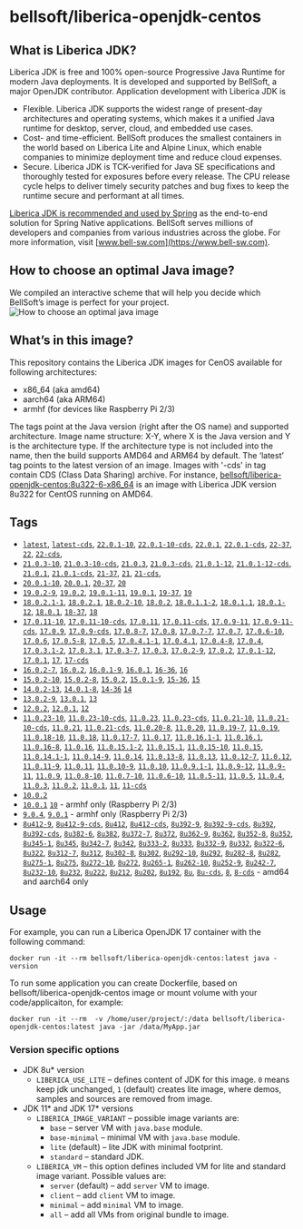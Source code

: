 # bellsoft/liberica-openjdk-centos

## What is Liberica JDK?
Liberica JDK is free and 100% open-source Progressive Java Runtime for modern Java deployments. It is developed and supported by BellSoft, a major OpenJDK contributor. Application development with Liberica JDK is

*  Flexible. Liberica JDK supports the widest range of present-day architectures and operating systems, which makes it a unified Java runtime for desktop, server, cloud, and embedded use cases.
* Cost- and time-efficient. BellSoft produces the smallest containers in the world based on Liberica Lite and Alpine Linux, which enable companies to minimize deployment time and reduce cloud expenses.
* Secure. Liberica JDK is TCK-verified for Java SE specifications and thoroughly tested for exposures before every release. The CPU release cycle helps to deliver timely security patches and bug fixes to keep the runtime secure and performant at all times.

[Liberica JDK is recommended and used by Spring](https://spring.io/quickstart) as the end-to-end solution for Spring Native applications.
BellSoft serves millions of developers and companies from various industries across the globe. For more information, visit [www.bell-sw.com](https://www.bell-sw.com).

## How to choose an optimal Java image?

We compiled an interactive scheme that will help you decide which BellSoft’s image is perfect for your project.
![How to choose an optimal java image](https://download.bell-sw.com/static/images/how-to-choose-optimal-java-image.jpg)

## What’s in this image?

This repository contains the Liberica JDK images for CenOS available for following architectures:

* x86_64 (aka amd64)
* aarch64 (aka ARM64)
* armhf (for devices like Raspberry Pi 2/3)

The tags point at the Java version (right after the OS name) and supported architecture.
Image name structure:
X-Y,
where X is the Java version and Y is the architecture type. If the architecture type is not included into the name, then the build supports AMD64 and ARM64 by default.
The ‘latest’ tag points to the latest version of an image. Images with '-cds' in tag contain CDS (Class Data Sharing) archive.
For instance, [bellsoft/liberica-openjdk-centos:8u322-6-x86_64](https://hub.docker.com/layers/bellsoft/liberica-openjdk-centos/8u322-6-x86_64/images/sha256-76ea3f6f0975757015262f8d8ee13caa9499178c3cc8faf899b0466cc43dbff8?context=explore) is an image with Liberica JDK version 8u322 for CentOS running on AMD64.

## Tags

* [`latest`](https://github.com/bell-sw/Liberica/blob/master/docker/repos/liberica-openjdk-centos/22/Dockerfile),
[`latest-cds`](https://github.com/bell-sw/Liberica/blob/master/docker/repos/liberica-openjdk-centos/22/Dockerfile),
[`22.0.1-10`](https://github.com/bell-sw/Liberica/blob/master/docker/repos/liberica-openjdk-centos/22/Dockerfile),
[`22.0.1-10-cds`](https://github.com/bell-sw/Liberica/blob/master/docker/repos/liberica-openjdk-centos/22/Dockerfile),
[`22.0.1`](https://github.com/bell-sw/Liberica/blob/master/docker/repos/liberica-openjdk-centos/22/Dockerfile),
[`22.0.1-cds`](https://github.com/bell-sw/Liberica/blob/master/docker/repos/liberica-openjdk-centos/22/Dockerfile),
[`22-37`](https://github.com/bell-sw/Liberica/blob/master/docker/repos/liberica-openjdk-centos/22/Dockerfile),
[`22`](https://github.com/bell-sw/Liberica/blob/master/docker/repos/liberica-openjdk-centos/22/Dockerfile),
[`22-cds`](https://github.com/bell-sw/Liberica/blob/master/docker/repos/liberica-openjdk-centos/22/Dockerfile),
* [`21.0.3-10`](https://github.com/bell-sw/Liberica/blob/master/docker/repos/liberica-openjdk-centos/21/Dockerfile),
[`21.0.3-10-cds`](https://github.com/bell-sw/Liberica/blob/master/docker/repos/liberica-openjdk-centos/21/Dockerfile),
[`21.0.3`](https://github.com/bell-sw/Liberica/blob/master/docker/repos/liberica-openjdk-centos/21/Dockerfile),
[`21.0.3-cds`](https://github.com/bell-sw/Liberica/blob/master/docker/repos/liberica-openjdk-centos/21/Dockerfile),
[`21.0.1-12`](https://github.com/bell-sw/Liberica/blob/master/docker/repos/liberica-openjdk-centos/21/Dockerfile),
[`21.0.1-12-cds`](https://github.com/bell-sw/Liberica/blob/master/docker/repos/liberica-openjdk-centos/21/Dockerfile),
[`21.0.1`](https://github.com/bell-sw/Liberica/blob/master/docker/repos/liberica-openjdk-centos/21/Dockerfile),
[`21.0.1-cds`](https://github.com/bell-sw/Liberica/blob/master/docker/repos/liberica-openjdk-centos/21/Dockerfile),
[`21-37`](https://github.com/bell-sw/Liberica/blob/master/docker/repos/liberica-openjdk-centos/21/Dockerfile),
[`21`](https://github.com/bell-sw/Liberica/blob/master/docker/repos/liberica-openjdk-centos/21/Dockerfile),
[`21-cds`](https://github.com/bell-sw/Liberica/blob/master/docker/repos/liberica-openjdk-centos/21/Dockerfile),
* [`20.0.1-10`](https://github.com/bell-sw/Liberica/blob/master/docker/repos/liberica-openjdk-centos/old/20/Dockerfile),
[`20.0.1`](https://github.com/bell-sw/Liberica/blob/master/docker/repos/liberica-openjdk-centos/old/20/Dockerfile),
[`20-37`](https://github.com/bell-sw/Liberica/blob/master/docker/repos/liberica-openjdk-centos/old/20/Dockerfile),
[`20`](https://github.com/bell-sw/Liberica/blob/master/docker/repos/liberica-openjdk-centos/old/20/Dockerfile)
* [`19.0.2-9`](https://github.com/bell-sw/Liberica/blob/master/docker/repos/liberica-openjdk-centos/old/19/Dockerfile),
[`19.0.2`](https://github.com/bell-sw/Liberica/blob/master/docker/repos/liberica-openjdk-centos/old/19/Dockerfile),
[`19.0.1-11`](https://github.com/bell-sw/Liberica/blob/master/docker/repos/liberica-openjdk-centos/old/19/Dockerfile),
[`19.0.1`](https://github.com/bell-sw/Liberica/blob/master/docker/repos/liberica-openjdk-centos/old/19/Dockerfile),
[`19-37`](https://github.com/bell-sw/Liberica/blob/master/docker/repos/liberica-openjdk-centos/old/19/Dockerfile),
[`19`](https://github.com/bell-sw/Liberica/blob/master/docker/repos/liberica-openjdk-centos/old/19/Dockerfile)
* [`18.0.2.1-1`](https://github.com/bell-sw/Liberica/blob/master/docker/repos/liberica-openjdk-centos/old/18/Dockerfile),
[`18.0.2.1`](https://github.com/bell-sw/Liberica/blob/master/docker/repos/liberica-openjdk-centos/old/18/Dockerfile),
[`18.0.2-10`](https://github.com/bell-sw/Liberica/blob/master/docker/repos/liberica-openjdk-centos/old/18/Dockerfile),
[`18.0.2`](https://github.com/bell-sw/Liberica/blob/master/docker/repos/liberica-openjdk-centos/old/18/Dockerfile),
[`18.0.1.1-2`](https://github.com/bell-sw/Liberica/blob/master/docker/repos/liberica-openjdk-centos/old/18/Dockerfile),
[`18.0.1.1`](https://github.com/bell-sw/Liberica/blob/master/docker/repos/liberica-openjdk-centos/old/18/Dockerfile),
[`18.0.1-12`](https://github.com/bell-sw/Liberica/blob/master/docker/repos/liberica-openjdk-centos/old/18/Dockerfile),
[`18.0.1`](https://github.com/bell-sw/Liberica/blob/master/docker/repos/liberica-openjdk-centos/old/18/Dockerfile),
[`18-37`](https://github.com/bell-sw/Liberica/blob/master/docker/repos/liberica-openjdk-centos/old/18/Dockerfile),
[`18`](https://github.com/bell-sw/Liberica/blob/master/docker/repos/liberica-openjdk-centos/old/18/Dockerfile)
* [`17.0.11-10`](https://github.com/bell-sw/Liberica/blob/master/docker/repos/liberica-openjdk-centos/17/Dockerfile),
[`17.0.11-10-cds`](https://github.com/bell-sw/Liberica/blob/master/docker/repos/liberica-openjdk-centos/17/Dockerfile),
[`17.0.11`](https://github.com/bell-sw/Liberica/blob/master/docker/repos/liberica-openjdk-centos/17/Dockerfile),
[`17.0.11-cds`](https://github.com/bell-sw/Liberica/blob/master/docker/repos/liberica-openjdk-centos/17/Dockerfile),
[`17.0.9-11`](https://github.com/bell-sw/Liberica/blob/master/docker/repos/liberica-openjdk-centos/17/Dockerfile),
[`17.0.9-11-cds`](https://github.com/bell-sw/Liberica/blob/master/docker/repos/liberica-openjdk-centos/17/Dockerfile),
[`17.0.9`](https://github.com/bell-sw/Liberica/blob/master/docker/repos/liberica-openjdk-centos/17/Dockerfile),
[`17.0.9-cds`](https://github.com/bell-sw/Liberica/blob/master/docker/repos/liberica-openjdk-centos/17/Dockerfile),
[`17.0.8-7`](https://github.com/bell-sw/Liberica/blob/master/docker/repos/liberica-openjdk-centos/17/Dockerfile),
[`17.0.8`](https://github.com/bell-sw/Liberica/blob/master/docker/repos/liberica-openjdk-centos/17/Dockerfile),
[`17.0.7-7`](https://github.com/bell-sw/Liberica/blob/master/docker/repos/liberica-openjdk-centos/17/Dockerfile),
[`17.0.7`](https://github.com/bell-sw/Liberica/blob/master/docker/repos/liberica-openjdk-centos/17/Dockerfile),
[`17.0.6-10`](https://github.com/bell-sw/Liberica/blob/master/docker/repos/liberica-openjdk-centos/17/Dockerfile),
[`17.0.6`](https://github.com/bell-sw/Liberica/blob/master/docker/repos/liberica-openjdk-centos/17/Dockerfile),
[`17.0.5-8`](https://github.com/bell-sw/Liberica/blob/master/docker/repos/liberica-openjdk-centos/17/Dockerfile),
[`17.0.5`](https://github.com/bell-sw/Liberica/blob/master/docker/repos/liberica-openjdk-centos/17/Dockerfile),
[`17.0.4.1-1`](https://github.com/bell-sw/Liberica/blob/master/docker/repos/liberica-openjdk-centos/17/Dockerfile),
[`17.0.4.1`](https://github.com/bell-sw/Liberica/blob/master/docker/repos/liberica-openjdk-centos/17/Dockerfile),
[`17.0.4-8`](https://github.com/bell-sw/Liberica/blob/master/docker/repos/liberica-openjdk-centos/17/Dockerfile),
[`17.0.4`](https://github.com/bell-sw/Liberica/blob/master/docker/repos/liberica-openjdk-centos/17/Dockerfile),
[`17.0.3.1-2`](https://github.com/bell-sw/Liberica/blob/master/docker/repos/liberica-openjdk-centos/17/Dockerfile),
[`17.0.3.1`](https://github.com/bell-sw/Liberica/blob/master/docker/repos/liberica-openjdk-centos/17/Dockerfile),
[`17.0.3-7`](https://github.com/bell-sw/Liberica/blob/master/docker/repos/liberica-openjdk-centos/17/Dockerfile),
[`17.0.3`](https://github.com/bell-sw/Liberica/blob/master/docker/repos/liberica-openjdk-centos/17/Dockerfile),
[`17.0.2-9`](https://github.com/bell-sw/Liberica/blob/master/docker/repos/liberica-openjdk-centos/17/Dockerfile),
[`17.0.2`](https://github.com/bell-sw/Liberica/blob/master/docker/repos/liberica-openjdk-centos/17/Dockerfile),
[`17.0.1-12`](https://github.com/bell-sw/Liberica/blob/master/docker/repos/liberica-openjdk-centos/17/Dockerfile),
[`17.0.1`](https://github.com/bell-sw/Liberica/blob/master/docker/repos/liberica-openjdk-centos/17/Dockerfile),
[`17`](https://github.com/bell-sw/Liberica/blob/master/docker/repos/liberica-openjdk-centos/17/Dockerfile),
[`17-cds`](https://github.com/bell-sw/Liberica/blob/master/docker/repos/liberica-openjdk-centos/17/Dockerfile)
* [`16.0.2-7`](https://github.com/bell-sw/Liberica/blob/master/docker/repos/liberica-openjdk-centos/old/16/Dockerfile),
[`16.0.2`](https://github.com/bell-sw/Liberica/blob/master/docker/repos/liberica-openjdk-centos/old/16/Dockerfile),
[`16.0.1-9`](https://github.com/bell-sw/Liberica/blob/master/docker/repos/liberica-openjdk-centos/old/16/Dockerfile),
[`16.0.1`](https://github.com/bell-sw/Liberica/blob/master/docker/repos/liberica-openjdk-centos/old/16/Dockerfile),
[`16-36`](https://github.com/bell-sw/Liberica/blob/master/docker/repos/liberica-openjdk-centos/old/16/Dockerfile),
[`16`](https://github.com/bell-sw/Liberica/blob/master/docker/repos/liberica-openjdk-centos/old/16/Dockerfile)
* [`15.0.2-10`](https://github.com/bell-sw/Liberica/blob/master/docker/repos/liberica-openjdk-centos/old/15/Dockerfile),
[`15.0.2-8`](https://github.com/bell-sw/Liberica/blob/master/docker/repos/liberica-openjdk-centos/old/15/Dockerfile),
[`15.0.2`](https://github.com/bell-sw/Liberica/blob/master/docker/repos/liberica-openjdk-centos/old/15/Dockerfile),
[`15.0.1-9`](https://github.com/bell-sw/Liberica/blob/master/docker/repos/liberica-openjdk-centos/old/15/Dockerfile),
[`15-36`](https://github.com/bell-sw/Liberica/blob/master/docker/repos/liberica-openjdk-centos/old/15/Dockerfile),
[`15`](https://github.com/bell-sw/Liberica/blob/master/docker/repos/liberica-openjdk-centos/old/15/Dockerfile)
* [`14.0.2-13`](https://github.com/bell-sw/Liberica/blob/master/docker/repos/liberica-openjdk-centos/old/14/Dockerfile),
[`14.0.1-8`](https://github.com/bell-sw/Liberica/blob/master/docker/repos/liberica-openjdk-centos/old/14/Dockerfile),
[`14-36`](https://github.com/bell-sw/Liberica/blob/master/docker/repos/liberica-openjdk-centos/old/14.0.0/Dockerfile)
[`14`](https://github.com/bell-sw/Liberica/blob/master/docker/repos/liberica-openjdk-centos/old/14/Dockerfile)
* [`13.0.2-9`](https://github.com/bell-sw/Liberica/blob/master/docker/repos/liberica-openjdk-centos/old/13/Dockerfile),
[`13.0.1`](https://github.com/bell-sw/Liberica/blob/master/docker/repos/liberica-openjdk-centos/old/13.0.1/Dockerfile),
[`13`](https://github.com/bell-sw/Liberica/blob/master/docker/repos/liberica-openjdk-centos/old/13.0.0/Dockerfile)
* [`12.0.2`](https://github.com/bell-sw/Liberica/blob/master/docker/repos/liberica-openjdk-centos/old/12.0.2/Dockerfile),
[`12.0.1`](https://github.com/bell-sw/Liberica/blob/master/docker/repos/liberica-openjdk-centos/old/12.0.1/Dockerfile),
[`12`](https://github.com/bell-sw/Liberica/blob/master/docker/repos/liberica-openjdk-centos/old/12.0.0/Dockerfile)
* [`11.0.23-10`](https://github.com/bell-sw/Liberica/blob/master/docker/repos/liberica-openjdk-centos/11/Dockerfile),
[`11.0.23-10-cds`](https://github.com/bell-sw/Liberica/blob/master/docker/repos/liberica-openjdk-centos/11/Dockerfile),
[`11.0.23`](https://github.com/bell-sw/Liberica/blob/master/docker/repos/liberica-openjdk-centos/11/Dockerfile),
[`11.0.23-cds`](https://github.com/bell-sw/Liberica/blob/master/docker/repos/liberica-openjdk-centos/11/Dockerfile),
[`11.0.21-10`](https://github.com/bell-sw/Liberica/blob/master/docker/repos/liberica-openjdk-centos/11/Dockerfile),
[`11.0.21-10-cds`](https://github.com/bell-sw/Liberica/blob/master/docker/repos/liberica-openjdk-centos/11/Dockerfile),
[`11.0.21`](https://github.com/bell-sw/Liberica/blob/master/docker/repos/liberica-openjdk-centos/11/Dockerfile),
[`11.0.21-cds`](https://github.com/bell-sw/Liberica/blob/master/docker/repos/liberica-openjdk-centos/11/Dockerfile),
[`11.0.20-8`](https://github.com/bell-sw/Liberica/blob/master/docker/repos/liberica-openjdk-centos/11/Dockerfile),
[`11.0.20`](https://github.com/bell-sw/Liberica/blob/master/docker/repos/liberica-openjdk-centos/11/Dockerfile),
[`11.0.19-7`](https://github.com/bell-sw/Liberica/blob/master/docker/repos/liberica-openjdk-centos/11/Dockerfile),
[`11.0.19`](https://github.com/bell-sw/Liberica/blob/master/docker/repos/liberica-openjdk-centos/11/Dockerfile),
[`11.0.18-10`](https://github.com/bell-sw/Liberica/blob/master/docker/repos/liberica-openjdk-centos/11/Dockerfile),
[`11.0.18`](https://github.com/bell-sw/Liberica/blob/master/docker/repos/liberica-openjdk-centos/11/Dockerfile),
[`11.0.17-7`](https://github.com/bell-sw/Liberica/blob/master/docker/repos/liberica-openjdk-centos/11/Dockerfile),
[`11.0.17`](https://github.com/bell-sw/Liberica/blob/master/docker/repos/liberica-openjdk-centos/11/Dockerfile),
[`11.0.16.1-1`](https://github.com/bell-sw/Liberica/blob/master/docker/repos/liberica-openjdk-centos/11/Dockerfile),
[`11.0.16.1`](https://github.com/bell-sw/Liberica/blob/master/docker/repos/liberica-openjdk-centos/11/Dockerfile),
[`11.0.16-8`](https://github.com/bell-sw/Liberica/blob/master/docker/repos/liberica-openjdk-centos/11/Dockerfile),
[`11.0.16`](https://github.com/bell-sw/Liberica/blob/master/docker/repos/liberica-openjdk-centos/11/Dockerfile),
[`11.0.15.1-2`](https://github.com/bell-sw/Liberica/blob/master/docker/repos/liberica-openjdk-centos/11/Dockerfile),
[`11.0.15.1`](https://github.com/bell-sw/Liberica/blob/master/docker/repos/liberica-openjdk-centos/11/Dockerfile),
[`11.0.15-10`](https://github.com/bell-sw/Liberica/blob/master/docker/repos/liberica-openjdk-centos/11/Dockerfile),
[`11.0.15`](https://github.com/bell-sw/Liberica/blob/master/docker/repos/liberica-openjdk-centos/11/Dockerfile),
[`11.0.14.1-1`](https://github.com/bell-sw/Liberica/blob/master/docker/repos/liberica-openjdk-centos/11/Dockerfile),
[`11.0.14-9`](https://github.com/bell-sw/Liberica/blob/master/docker/repos/liberica-openjdk-centos/11/Dockerfile),
[`11.0.14`](https://github.com/bell-sw/Liberica/blob/master/docker/repos/liberica-openjdk-centos/11/Dockerfile),
[`11.0.13-8`](https://github.com/bell-sw/Liberica/blob/master/docker/repos/liberica-openjdk-centos/11/Dockerfile),
[`11.0.13`](https://github.com/bell-sw/Liberica/blob/master/docker/repos/liberica-openjdk-centos/11/Dockerfile),
[`11.0.12-7`](https://github.com/bell-sw/Liberica/blob/master/docker/repos/liberica-openjdk-centos/11/Dockerfile),
[`11.0.12`](https://github.com/bell-sw/Liberica/blob/master/docker/repos/liberica-openjdk-centos/11/Dockerfile),
[`11.0.11-9`](https://github.com/bell-sw/Liberica/blob/master/docker/repos/liberica-openjdk-centos/11/Dockerfile),
[`11.0.11`](https://github.com/bell-sw/Liberica/blob/master/docker/repos/liberica-openjdk-centos/11/Dockerfile),
[`11.0.10-9`](https://github.com/bell-sw/Liberica/blob/master/docker/repos/liberica-openjdk-centos/11/Dockerfile),
[`11.0.10`](https://github.com/bell-sw/Liberica/blob/master/docker/repos/liberica-openjdk-centos/11/Dockerfile),
[`11.0.9.1-1`](https://github.com/bell-sw/Liberica/blob/master/docker/repos/liberica-openjdk-centos/11/Dockerfile),
[`11.0.9-12`](https://github.com/bell-sw/Liberica/blob/master/docker/repos/liberica-openjdk-centos/11/Dockerfile),
[`11.0.9-11`](https://github.com/bell-sw/Liberica/blob/master/docker/repos/liberica-openjdk-centos/11/Dockerfile),
[`11.0.9`](https://github.com/bell-sw/Liberica/blob/master/docker/repos/liberica-openjdk-centos/11/Dockerfile),
[`11.0.8-10`](https://github.com/bell-sw/Liberica/blob/master/docker/repos/liberica-openjdk-centos/11/Dockerfile),
[`11.0.7-10`](https://github.com/bell-sw/Liberica/blob/master/docker/repos/liberica-openjdk-centos/11/Dockerfile),
[`11.0.6-10`](https://github.com/bell-sw/Liberica/blob/master/docker/repos/liberica-openjdk-centos/old/11.0.6/Dockerfile),
[`11.0.5-11`](https://github.com/bell-sw/Liberica/blob/master/docker/repos/liberica-openjdk-centos/old/11.0.5/Dockerfile),
[`11.0.5`](https://github.com/bell-sw/Liberica/blob/master/docker/repos/liberica-openjdk-centos/old/11.0.5/Dockerfile),
[`11.0.4`](https://github.com/bell-sw/Liberica/blob/master/docker/repos/liberica-openjdk-centos/old/11.0.4/Dockerfile),
[`11.0.3`](https://github.com/bell-sw/Liberica/blob/master/docker/repos/liberica-openjdk-centos/old/11.0.3/Dockerfile),
[`11.0.2`](https://github.com/bell-sw/Liberica/blob/master/docker/repos/liberica-openjdk-centos/old/11.0.2/Dockerfile),
[`11.0.1`](https://github.com/bell-sw/Liberica/blob/master/docker/repos/liberica-openjdk-centos/old/11.0.1/Dockerfile),
[`11`](https://github.com/bell-sw/Liberica/blob/master/docker/repos/liberica-openjdk-centos/11/Dockerfile),
[`11-cds`](https://github.com/bell-sw/Liberica/blob/master/docker/repos/liberica-openjdk-centos/11/Dockerfile)
* [`10.0.2`](https://github.com/bell-sw/Liberica/blob/master/docker/repos/liberica-openjdk-centos/old/10.0.2/Dockerfile)
* [`10.0.1`](https://github.com/bell-sw/Liberica/blob/master/docker/repos/liberica-openjdk-centos/old/10.0.1/Dockerfile)
[`10`](https://github.com/bell-sw/Liberica/blob/master/docker/repos/liberica-openjdk-centos/old/10.0.0/Dockerfile) - armhf only (Raspberry Pi 2/3)
* [`9.0.4`](https://github.com/bell-sw/Liberica/blob/master/docker/repos/liberica-openjdk-centos/old/9.0.4/Dockerfile),
[`9.0.1`](https://github.com/bell-sw/Liberica/blob/master/docker/repos/liberica-openjdk-centos/old/9.0.1/Dockerfile) - armhf only (Raspberry Pi 2/3)
* [`8u412-9`](https://github.com/bell-sw/Liberica/blob/master/docker/repos/liberica-openjdk-centos/8/Dockerfile),
[`8u412-9-cds`](https://github.com/bell-sw/Liberica/blob/master/docker/repos/liberica-openjdk-centos/8/Dockerfile),
[`8u412`](https://github.com/bell-sw/Liberica/blob/master/docker/repos/liberica-openjdk-centos/8/Dockerfile),
[`8u412-cds`](https://github.com/bell-sw/Liberica/blob/master/docker/repos/liberica-openjdk-centos/8/Dockerfile),
[`8u392-9`](https://github.com/bell-sw/Liberica/blob/master/docker/repos/liberica-openjdk-centos/8/Dockerfile),
[`8u392-9-cds`](https://github.com/bell-sw/Liberica/blob/master/docker/repos/liberica-openjdk-centos/8/Dockerfile),
[`8u392`](https://github.com/bell-sw/Liberica/blob/master/docker/repos/liberica-openjdk-centos/8/Dockerfile),
[`8u392-cds`](https://github.com/bell-sw/Liberica/blob/master/docker/repos/liberica-openjdk-centos/8/Dockerfile),
[`8u382-6`](https://github.com/bell-sw/Liberica/blob/master/docker/repos/liberica-openjdk-centos/8/Dockerfile),
[`8u382`](https://github.com/bell-sw/Liberica/blob/master/docker/repos/liberica-openjdk-centos/8/Dockerfile),
[`8u372-7`](https://github.com/bell-sw/Liberica/blob/master/docker/repos/liberica-openjdk-centos/8/Dockerfile),
[`8u372`](https://github.com/bell-sw/Liberica/blob/master/docker/repos/liberica-openjdk-centos/8/Dockerfile),
[`8u362-9`](https://github.com/bell-sw/Liberica/blob/master/docker/repos/liberica-openjdk-centos/8/Dockerfile),
[`8u362`](https://github.com/bell-sw/Liberica/blob/master/docker/repos/liberica-openjdk-centos/8/Dockerfile),
[`8u352-8`](https://github.com/bell-sw/Liberica/blob/master/docker/repos/liberica-openjdk-centos/8/Dockerfile),
[`8u352`](https://github.com/bell-sw/Liberica/blob/master/docker/repos/liberica-openjdk-centos/8/Dockerfile),
[`8u345-1`](https://github.com/bell-sw/Liberica/blob/master/docker/repos/liberica-openjdk-centos/8/Dockerfile),
[`8u345`](https://github.com/bell-sw/Liberica/blob/master/docker/repos/liberica-openjdk-centos/8/Dockerfile),
[`8u342-7`](https://github.com/bell-sw/Liberica/blob/master/docker/repos/liberica-openjdk-centos/8/Dockerfile),
[`8u342`](https://github.com/bell-sw/Liberica/blob/master/docker/repos/liberica-openjdk-centos/8/Dockerfile),
[`8u333-2`](https://github.com/bell-sw/Liberica/blob/master/docker/repos/liberica-openjdk-centos/8/Dockerfile),
[`8u333`](https://github.com/bell-sw/Liberica/blob/master/docker/repos/liberica-openjdk-centos/8/Dockerfile),
[`8u332-9`](https://github.com/bell-sw/Liberica/blob/master/docker/repos/liberica-openjdk-centos/8/Dockerfile),
[`8u332`](https://github.com/bell-sw/Liberica/blob/master/docker/repos/liberica-openjdk-centos/8/Dockerfile),
[`8u322-6`](https://github.com/bell-sw/Liberica/blob/master/docker/repos/liberica-openjdk-centos/8/Dockerfile),
[`8u322`](https://github.com/bell-sw/Liberica/blob/master/docker/repos/liberica-openjdk-centos/8/Dockerfile),
[`8u312-7`](https://github.com/bell-sw/Liberica/blob/master/docker/repos/liberica-openjdk-centos/8/Dockerfile),
[`8u312`](https://github.com/bell-sw/Liberica/blob/master/docker/repos/liberica-openjdk-centos/8/Dockerfile),
[`8u302-8`](https://github.com/bell-sw/Liberica/blob/master/docker/repos/liberica-openjdk-centos/8/Dockerfile),
[`8u302`](https://github.com/bell-sw/Liberica/blob/master/docker/repos/liberica-openjdk-centos/8/Dockerfile),
[`8u292-10`](https://github.com/bell-sw/Liberica/blob/master/docker/repos/liberica-openjdk-centos/8/Dockerfile),
[`8u292`](https://github.com/bell-sw/Liberica/blob/master/docker/repos/liberica-openjdk-centos/8/Dockerfile),
[`8u282-8`](https://github.com/bell-sw/Liberica/blob/master/docker/repos/liberica-openjdk-centos/8/Dockerfile),
[`8u282`](https://github.com/bell-sw/Liberica/blob/master/docker/repos/liberica-openjdk-centos/8/Dockerfile),
[`8u275-1`](https://github.com/bell-sw/Liberica/blob/master/docker/repos/liberica-openjdk-centos/8/Dockerfile),
[`8u275`](https://github.com/bell-sw/Liberica/blob/master/docker/repos/liberica-openjdk-centos/8/Dockerfile),
[`8u272-10`](https://github.com/bell-sw/Liberica/blob/master/docker/repos/liberica-openjdk-centos/8/Dockerfile),
[`8u272`](https://github.com/bell-sw/Liberica/blob/master/docker/repos/liberica-openjdk-centos/8/Dockerfile),
[`8u265-1`](https://github.com/bell-sw/Liberica/blob/master/docker/repos/liberica-openjdk-centos/8/Dockerfile),
[`8u262-10`](https://github.com/bell-sw/Liberica/blob/master/docker/repos/liberica-openjdk-centos/8/Dockerfile),
[`8u252-9`](https://github.com/bell-sw/Liberica/blob/master/docker/repos/liberica-openjdk-centos/8/Dockerfile),
[`8u242-7`](https://github.com/bell-sw/Liberica/blob/master/docker/repos/liberica-openjdk-centos/old/8u242/Dockerfile),
[`8u232-10`](https://github.com/bell-sw/Liberica/blob/master/docker/repos/liberica-openjdk-centos/old/8u232/Dockerfile),
[`8u232`](https://github.com/bell-sw/Liberica/blob/master/docker/repos/liberica-openjdk-centos/old/8u232/Dockerfile),
[`8u222`](https://github.com/bell-sw/Liberica/blob/master/docker/repos/liberica-openjdk-centos/old/8u222/Dockerfile),
[`8u212`](https://github.com/bell-sw/Liberica/blob/master/docker/repos/liberica-openjdk-centos/old/8u212/Dockerfile),
[`8u202`](https://github.com/bell-sw/Liberica/blob/master/docker/repos/liberica-openjdk-centos/old/8u202/Dockerfile),
[`8u192`](https://github.com/bell-sw/Liberica/blob/master/docker/repos/liberica-openjdk-centos/old/8u192/Dockerfile),
[`8u`](https://github.com/bell-sw/Liberica/blob/master/docker/repos/liberica-openjdk-centos/8/Dockerfile),
[`8u-cds`](https://github.com/bell-sw/Liberica/blob/master/docker/repos/liberica-openjdk-centos/8/Dockerfile),
[`8`](https://github.com/bell-sw/Liberica/blob/master/docker/repos/liberica-openjdk-centos/8/Dockerfile),
[`8-cds`](https://github.com/bell-sw/Liberica/blob/master/docker/repos/liberica-openjdk-centos/8/Dockerfile)   - amd64 and aarch64 only

## Usage

For example, you can run a Liberica OpenJDK 17 container with the following command:

 `docker run -it --rm bellsoft/liberica-openjdk-centos:latest java -version`

To run some application you can create Dockerfile, based on bellsoft/liberica-openjdk-centos image or mount volume with your code/applicaiton, for example:

 `docker run -it --rm  -v /home/user/project/:/data bellsoft/liberica-openjdk-centos:latest java -jar /data/MyApp.jar`

### Version specific options

* JDK 8u* version
  * `LIBERICA_USE_LITE` – defines content of JDK for this image. `0` means keep jdk unchanged, `1` (default) creates lite image, where demos, samples and sources are removed from image.
* JDK 11* and JDK 17* versions
  * `LIBERICA_IMAGE_VARIANT` – possible image variants are:
    * `base` – server VM with `java.base` module.
	* `base-minimal` – minimal VM with `java.base` module.
	* `lite` (default) – lite JDK with minimal footprint.
	* `standard` – standard JDK.
  * `LIBERICA_VM` – this option defines included VM for lite and standard image variant. Possible values are:
    * `server` (default) – add `server` VM to image.
	* `client` – add `client` VM to image.
	* `minimal` – add `minimal` VM to image.
	* `all` – add all VMs from original bundle to image.
